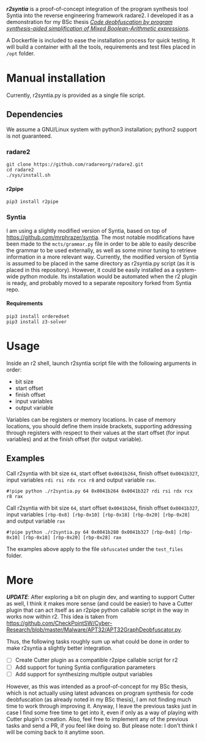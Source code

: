 ***r2syntia*** is a proof-of-concept integration of the program synthesis tool Syntia into the reverse engineering framework radare2. I developed it as a demonstration for my BSc thesis [*Code deobfuscation by program synthesis-aided simplification of Mixed Boolean-Arithmetic expressions*](https://github.com/arnaugamez/tfg).

A Dockerfile is included to ease the installation process for quick testing. It will build a container with all the tools, requirements and test files placed in `/opt` folder.

# Manual installation

Currently, r2syntia.py is provided as a single file script.

## Dependencies

We assume a GNU/Linux system with python3 installation; python2 support is not guaranteed.

### radare2
```
git clone https://github.com/radareorg/radare2.git
cd radare2
./sys/install.sh
```

#### r2pipe
```
pip3 install r2pipe
```

### Syntia

I am using a slightly modified version of Syntia, based on top of https://github.com/mrphrazer/syntia. The most notable modifications have been made to the `mcts/grammar.py` file in order to be able to easily describe the grammar to be used externally, as well as some minor tuning to retrieve information in a more relevant way. Currently, the modified version of Syntia is assumed to be placed in the same directory as r2syntia.py script (as it is placed in this repository). However, it could be easily installed as a system-wide python module. Its installation would be automated when the r2 plugin is ready, and probably moved to a separate repository forked from Syntia repo.

#### Requirements

```
pip3 install orderedset
pip3 install z3-solver
```

# Usage

Inside an r2 shell, launch r2syntia script file with the following arguments in order:

- bit size
- start offset
- finish offset
- input variables
- output variable

Variables can be registers or memory locations. In case of memory locations, you should define them inside brackets, supporting addressing through registers with respect to their values at the start offset (for input variables) and at the finish offset (for output variable).

## Examples

Call r2syntia with bit size `64`, start offset `0x0041b264`, finish offset `0x0041b327`, input variables `rdi rsi rdx rcx r8`  and output variable `rax`.

```
#!pipe python ./r2syntia.py 64 0x0041b264 0x0041b327 rdi rsi rdx rcx r8 rax
```

Call r2syntia with bit size `64`, start offset `0x0041b264`, finish offset `0x0041b327`, input variables `[rbp-0x8] [rbp-0x10] [rbp-0x18] [rbp-0x20] [rbp-0x28]`  and output variable `rax`

```
#!pipe python ./r2syntia.py 64 0x0041b280 0x0041b327 [rbp-0x8] [rbp-0x10] [rbp-0x18] [rbp-0x20] [rbp-0x28] rax
```

The examples above apply to the file `obfuscated` under the `test_files` folder.

# More
***UPDATE***: After exploring a bit on plugin dev, and wanting to support Cutter as well, I think it makes more sense (and could be easier) to have a Cutter plugin that can act itself as an r2pipe python callable script in the way in works now within r2. This idea is taken from https://github.com/CheckPointSW/Cyber-Research/blob/master/Malware/APT32/APT32GraphDeobfuscator.py.

Thus, the following tasks roughly sum up what could be done in order to make r2syntia a slightly better integration.
  - [ ] Create Cutter plugin as a compatible r2pipe callable script for r2
  - [ ] Add support for tuning Syntia configuration parameters
  - [ ] Add support for synthesizing multiple output variables
  
However, as this was intended as a proof-of-concept for my BSc thesis, which is not actually using latest advances on program synthesis for code deobfuscation (as already noted in my BSc thesis), I am not finding much time to work through improving it. Anyway, I leave the previous tasks just in case I find some free time to get into it, even if only as a way of playing with Cutter plugin's creation. Also, feel free to implement any of the previous tasks and send a PR, if you feel like doing so. But please note: I don't think I will be coming back to it anytime soon.

